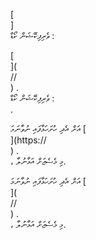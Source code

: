 [<br host>]<br action>ވެރިފިކޭޝަން ކޯޑް :<br code>

[<br host>](<br protocol>//<br host>) .<br action>ވެރިފިކޭޝަން ކޯޑް :<br code>.

އަށް އެދި ހުށަހަޅާފައި ނުވާނަމަ [<br host>](https://<br host>) .<br action>، މި މެސެޖަށް އަޅާނުލާ.

އަށް އެދި ހުށަހަޅާފައި ނުވާނަމަ [<br host>](<br protocol>//<br host>) .<br action>، މި މެސެޖަށް އަޅާނުލާ.
